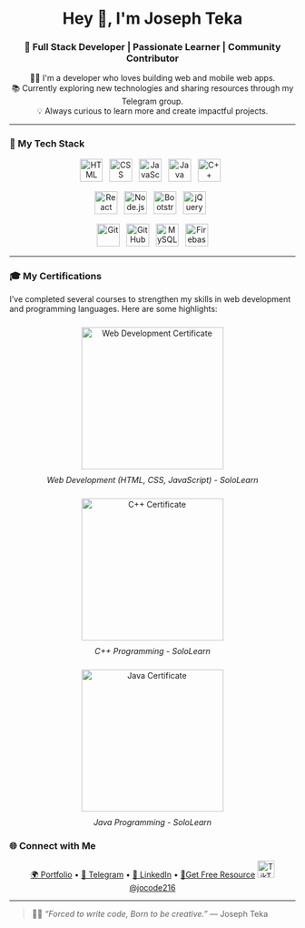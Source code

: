 <h1 align="center">Hey 👋, I'm Joseph Teka</h1>
<h3 align="center">🚀 Full Stack Developer | Passionate Learner | Community Contributor</h3>

<p align="center">
  👨‍💻 I'm a developer who loves building web and mobile web apps.<br>
  📚 Currently exploring new technologies and sharing resources through my Telegram group.<br>
  💡 Always curious to learn more and create impactful projects.
</p>

---

### 🧠 My Tech Stack

<p align="center">
  <!-- Languages -->
  <img src="https://cdn.jsdelivr.net/gh/devicons/devicon/icons/html5/html5-original.svg" title="HTML5" alt="HTML" width="40" height="40"/>&nbsp;&nbsp;
  <img src="https://cdn.jsdelivr.net/gh/devicons/devicon/icons/css3/css3-original.svg" title="CSS3" alt="CSS" width="40" height="40"/>&nbsp;&nbsp;
  <img src="https://cdn.jsdelivr.net/gh/devicons/devicon/icons/javascript/javascript-original.svg" title="JavaScript" alt="JavaScript" width="40" height="40"/>&nbsp;&nbsp;
  <img src="https://cdn.jsdelivr.net/gh/devicons/devicon/icons/java/java-original.svg" title="Java" alt="Java" width="40" height="40"/>&nbsp;&nbsp;
  <img src="https://cdn.jsdelivr.net/gh/devicons/devicon/icons/cplusplus/cplusplus-original.svg" title="C++" alt="C++" width="40" height="40"/>&nbsp;&nbsp;
</p>
<p align="center">
  <!-- Frameworks -->
  <img src="https://cdn.jsdelivr.net/gh/devicons/devicon/icons/react/react-original.svg" title="React" alt="React" width="40" height="40"/>&nbsp;&nbsp;
  <img src="https://cdn.jsdelivr.net/gh/devicons/devicon/icons/nodejs/nodejs-original.svg" title="Node.js" alt="Node.js" width="40" height="40"/>&nbsp;&nbsp;
  <img src="https://cdn.jsdelivr.net/gh/devicons/devicon/icons/bootstrap/bootstrap-original.svg" title="Bootstrap" alt="Bootstrap" width="40" height="40"/>&nbsp;&nbsp;
  <img src="https://cdn.jsdelivr.net/gh/devicons/devicon/icons/jquery/jquery-original.svg" title="jQuery" alt="jQuery" width="40" height="40"/>&nbsp;&nbsp;
</p>
<p align="center">
  <!-- Tools & DB -->
  <img src="https://cdn.jsdelivr.net/gh/devicons/devicon/icons/git/git-original.svg" title="Git" alt="Git" width="40" height="40"/>&nbsp;&nbsp;
  <img src="https://cdn.jsdelivr.net/gh/devicons/devicon/icons/github/github-original.svg" title="GitHub" alt="GitHub" width="40" height="40"/>&nbsp;&nbsp;
  <img src="https://cdn.jsdelivr.net/gh/devicons/devicon/icons/mysql/mysql-original.svg" title="MySQL" alt="MySQL" width="40" height="40"/>&nbsp;&nbsp;
  <img src="https://cdn.jsdelivr.net/gh/devicons/devicon/icons/firebase/firebase-plain.svg" title="Firebase" alt="Firebase" width="40" height="40"/>
</p>

---
### 🎓 My Certifications

I’ve completed several courses to strengthen my skills in web development and programming languages. Here are some highlights:

<p align="center">
  <a href="https://josateka.netlify.app/certificates/web.jpg" target="_blank">
    <img src="https://josateka.netlify.app/certificates/web.jpg" alt="Web Development Certificate" width="250" style="margin:10px"/>
  </a>
  <br>
  <em>Web Development (HTML, CSS, JavaScript) - SoloLearn</em>
</p>

<p align="center">
  <a href="https://josateka.netlify.app/certificates/c++.png" target="_blank">
    <img src="https://josateka.netlify.app/certificates/c++.png" alt="C++ Certificate" width="250" style="margin:10px"/>
  </a>
  <br>
  <em>C++ Programming - SoloLearn</em>
</p>

<p align="center">
  <a href="https://josateka.netlify.app/certificates/java.jpg" target="_blank">
    <img src="https://josateka.netlify.app/certificates/java.jpg" alt="Java Certificate" width="250" style="margin:10px"/>
  </a>
  <br>
  <em>Java Programming - SoloLearn</em>
</p>


### 🌐 Connect with Me

<p align="center">
  <a href="https://josteka.netlify.app/" target="_blank">🌍 Portfolio</a> •
  <a href="https://t.me/josephteka" target="_blank">💬 Telegram</a> •
  <a href="https://www.linkedin.com/in/joseph-teka-271661309" target="_blank">👔 LinkedIn</a> •
  <a href="https://t.me/codesprin" target="_blank">👥Get Free Resource</a>
  <a href="https://www.tiktok.com/@jocode216" target="_blank">
  <img src="https://cdn.jsdelivr.net/gh/simple-icons/simple-icons/icons/tiktok.svg" alt="TikTok" width="30" height="30"/> @jocode216
</a>

</p>

---

> 🧑‍💻 _“Forced to write code, Born to be creative.”_ — Joseph Teka
